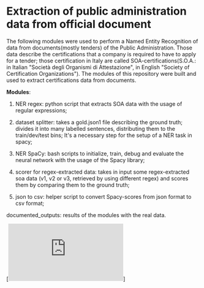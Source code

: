 # Extraction of public administration data from official document

The following modules were used to perform a Named Entity Recognition of data from documents(mostly tenders) of the Public Administration.
Those data describe the certifications that a company is required to have to apply for a tender; those certification in Italy are called SOA-certifications(S.O.A.: in Italian "Società degli Organismi di Attestazione", in English "Society of Certification Organizations").
The modules of this repository were built and used to extract  certifications data from documents.

**Modules**: 
1. NER regex: python script that extracts SOA data with the usage of regular expressions;
2. dataset splitter: takes a gold.json1 file describing the ground truth; divides it into many labelled sentences, distributing them to the train/dev/test bins;
It's a necessary step for the setup of a NER task in spacy;
3. NER SpaCy: bash scripts to initialize, train, debug and evaluate the neural network with the usage of the Spacy library;
4. scorer for regex-extracted data: takes in input some regex-extracted soa data (v1, v2 or v3, retrieved by using different regex) and scores them by comparing them to the ground truth;


5. json to csv: helper script to convert Spacy-scores from json format to csv format;

documented_outputs: results of the modules with the real data.



[![flow chart](https://github.com/maiettada/soa_data_extraction/blob/main/flow_chart.pdf)]

